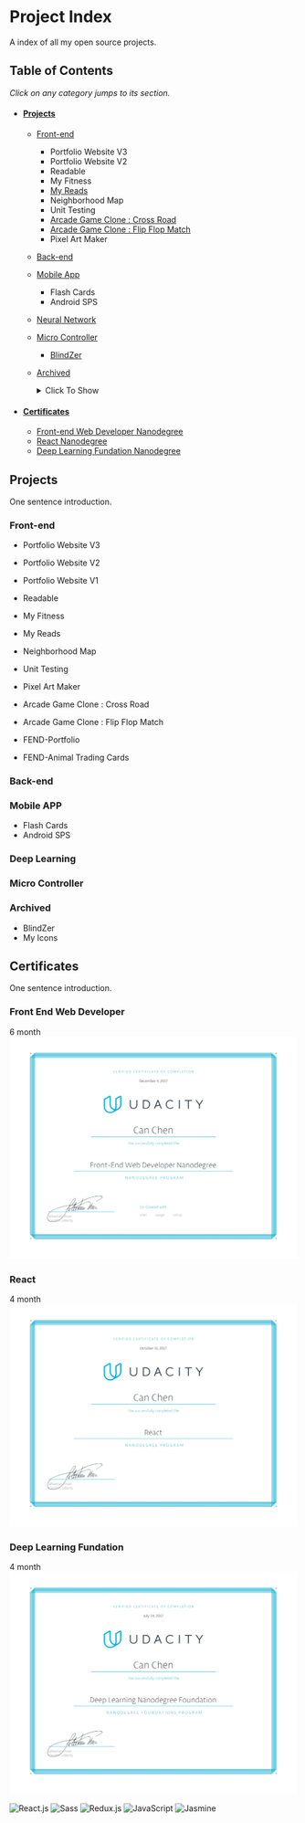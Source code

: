 # Project Index
A index of all my open source projects.

## Table of Contents
_Click on any category jumps to its section._
- #### [Projects](#Projects)
  - [Front-end](#Front-end)
    - Portfolio Website V3
    - Portfolio Website V2
    - Readable
    - My Fitness
    - [My Reads](https://github.com/CCinCapital/React-MyBooks)
    - Neighborhood Map
    - Unit Testing
    - [Arcade Game Clone : Cross Road](https://github.com/CCinCapital/FEND-arcade-game)
    - [Arcade Game Clone : Flip Flop Match](https://github.com/CCinCapital/FEND-memory-game)
    - Pixel Art Maker
  - [Back-end](#Back-end)
  - [Mobile App](#Mobile-App)
    - Flash Cards
    - Android SPS
  - [Neural Network](#Neural-Network)
  - [Micro Controller](#Micro-Controller)
    - [BlindZer](#BlindZer)
  - [Archived](#Archived)
     <details>
     <summary>Click To Show</summary>
  
     - Portfolio Website V1
     - FEND-Portfolio
     - FEND-Animal Trading Cards
     - My Icons
     </details>

  
- #### [Certificates](#Certificates)
  - [Front-end Web Developer Nanodegree](#nd001)
  - [React Nanodegree](#nd019)
  - [Deep Learning Fundation Nanodegree](#nd101)




## <a name="Projects"></a>Projects

One sentence introduction.

### <a name="Front-end"></a>Front-end

- Portfolio Website V3
- Portfolio Website V2
- Portfolio Website V1

- Readable
- My Fitness
- My Reads

- Neighborhood Map
- Unit Testing
- Pixel Art Maker

- Arcade Game Clone : Cross Road
- Arcade Game Clone : Flip Flop Match

- FEND-Portfolio
- FEND-Animal Trading Cards

### <a name="Back-end"></a>Back-end

### <a name="Mobile-App"></a>Mobile APP

- Flash Cards
- Android SPS

### <a name="Neural-Network"></a>Deep Learning
### <a name="Micro-Controller"></a>Micro Controller
### <a name="Archived"></a>Archived

- BlindZer
- My Icons

## <a name="Certificates"></a>Certificates

One sentence introduction.

### <a name="nd001"></a>Front End Web Developer
6 month
![certificate](assets/nd001.jpg)
### <a name="nd019"></a>React
4 month
![certificate](assets/nd019.jpg)
### <a name="nd101"></a>Deep Learning Fundation
4 month
![certificate](assets/nd101.jpg)


![React.js](https://img.shields.io/badge/-React.js-blue.svg)
![Sass](https://img.shields.io/badge/-Sass-ca538a.svg)
![Redux.js](https://img.shields.io/badge/-Redux.js-7947b8.svg)
![JavaScript](https://img.shields.io/badge/-JavaScript-ffda52.svg)
![Jasmine](https://img.shields.io/badge/-Jasmine-a9719e.svg)
